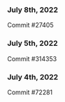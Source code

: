 ### July 8th, 2022

Commit #27405

### July 5th, 2022

Commit #314353


### July 4th, 2022

Commit #72281
